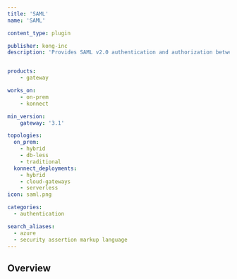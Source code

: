 ```yaml
---
title: 'SAML'
name: 'SAML'

content_type: plugin

publisher: kong-inc
description: 'Provides SAML v2.0 authentication and authorization between a service provider (Kong) and an identity provider (IdP)'


products:
    - gateway

works_on:
    - on-prem
    - konnect

min_version:
    gateway: '3.1'

topologies:
  on_prem:
    - hybrid
    - db-less
    - traditional
  konnect_deployments:
    - hybrid
    - cloud-gateways
    - serverless
icon: saml.png

categories:
  - authentication

search_aliases:
  - azure
  - security assertion markup language
---
```


## Overview
